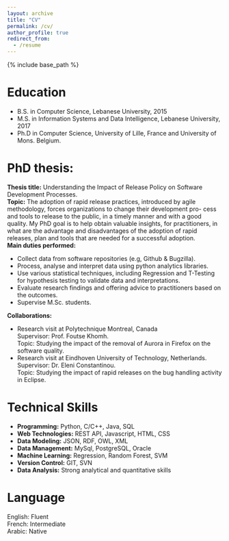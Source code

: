 ```yaml
---
layout: archive
title: "CV"
permalink: /cv/
author_profile: true
redirect_from:
  - /resume
---
```


{% include base_path %}

Education
======
* B.S. in Computer Science, Lebanese University, 2015
* M.S. in Information Systems and Data Intelligence, Lebanese University, 2017
* Ph.D in Computer Science, University of Lille, France and University of Mons. Belgium.

PhD thesis:
======
**Thesis title:** Understanding the Impact of Release Policy on Software Development Processes.  
**Topic:** The adoption of rapid release practices, introduced by agile methodology, forces organizations to change their development pro- cess and tools to release to the public, in a timely manner and with a good quality. My PhD goal is to help obtain valuable insights, for practitioners, in what are the advantage and disadvantages of the adoption of rapid releases, plan and tools that are needed for a successful adoption.  
**Main duties performed:**
* Collect data from software repositories (e.g, Github & Bugzilla).
* Process, analyse and interpret data using python analytics libraries.
* Use various statistical techniques, including Regression and T-Testing for hypothesis testing to validate data and interpretations. 
* Evaluate research findings and offering advice to practitioners based on the outcomes.
* Supervise M.Sc. students.

**Collaborations:**
* Research visit at Polytechnique Montreal, Canada  
Supervisor: Prof. Foutse Khomh.  
Topic: Studying the impact of the removal of Aurora in Firefox on the software quality.  
* Research visit at Eindhoven University of Technology, Netherlands.   
 Supervisor: Dr. Eleni Constantinou.  
Topic: Studying the impact of rapid releases on the bug handling activity in Eclipse.



  
Technical Skills
======
* **Programming:**  Python, C/C++, Java, SQL 
* **Web Technologies:** REST API, Javascript, HTML, CSS
* **Data Modeling:** JSON, RDF, OWL, XML
* **Data Management:** MySql, PostgreSQL, Oracle
* **Machine Learning:** Regression, Random Forest, SVM
* **Version Control:** GIT, SVN
* **Data Analysis:** Strong analytical and quantitative skills



Language
======
English: Fluent   
French: Intermediate   
Arabic: Native



  

